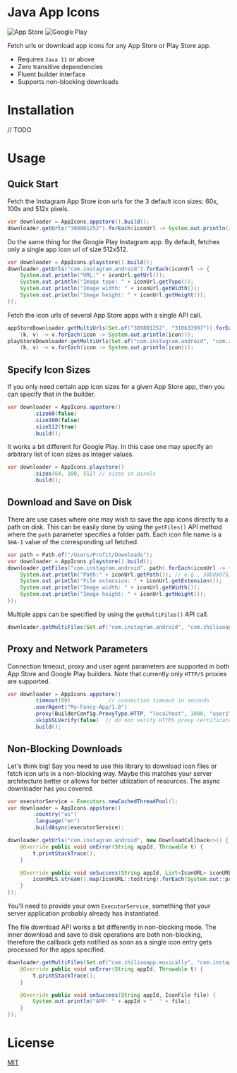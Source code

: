 Java App Icons
===================

![App Store](https://www.apple.com/v/ios/app-store/d/images/overview/app_store_icon__fngcxe43zo2u_large.jpg)
![Google Play](https://www.gstatic.com/android/market_images/web/play_prism_hlock_2x.png)

Fetch urls or download app icons for any App Store or Play Store app. 

  - Requires `Java 11` or above
  - Zero transitive dependencies
  - Fluent builder interface
  - Supports non-blocking downloads

# Installation

// TODO

# Usage

## Quick Start

Fetch the Instagram App Store icon urls for the 3 default icon sizes: 60x, 100x and 512x pixels.

```java
var downloader = AppIcons.appstore().build();
downloader.getUrls("389801252").forEach(iconUrl -> System.out.println(iconUrl.getUrl()));
``` 

Do the same thing for the Google Play Instagram app. By default, fetches only a single app icon url of size 512x512.

```java
var downloader = AppIcons.playstore().build();
downloader.getUrls("com.instagram.android").forEach(iconUrl -> {
    System.out.println("URL:" + iconUrl.getUrl());
    System.out.println("Image type: " + iconUrl.getType());
    System.out.println("Image width: " + iconUrl.getWidth());
    System.out.println("Image height: " + iconUrl.getHeight());
});
```

Fetch the icon urls of several App Store apps with a single API call.

```java
appStoreDownloader.getMultiUrls(Set.of("389801252", "310633997")).forEach(
    (k, v) -> v.forEach(icon -> System.out.println(icon)));
playStoreDownloader.getMultiUrls(Set.of("com.instagram.android", "com.zhiliaoapp.musically")).forEach(
    (k, v) -> v.forEach(icon -> System.out.println(icon)));
```

## Specify Icon Sizes

If you only need certain app icon sizes for a given App Store app, then you can specify that in the builder.

```java
var downloader = AppIcons.appstore()
        .size60(false)
        .size100(false)
        .size512(true)
        .build();
```

It works a bit different for Google Play. In this case one may specify an arbitrary list of icon sizes as integer values.

```java
var downloader = AppIcons.playstore()
        .sizes(64, 100, 512) // sizes in pixels
        .build();
```

## Download and Save on Disk

There are use cases where one may wish to save the app icons directly to a path on disk. This can be easily done by using
the `getFiles()` API method where the `path` parameter specifies a folder path. Each icon file name is a `SHA-1` value of 
the corresponding url fetched. 

```java
var path = Path.of("/Users/Profit/Downloads");
var downloader = AppIcons.playstore().build();
downloader.getFiles("com.instagram.android", path).forEach(iconUrl -> {
    System.out.println("Path:" + iconUrl.getPath()); // e.g., 58bd9d753544bfb3364fe8cceda56d799c050ad6.png
    System.out.println("File extension: " + iconUrl.getExtension());
    System.out.println("Image width: " + iconUrl.getWidth());
    System.out.println("Image height: " + iconUrl.getHeight());
});
```

Multiple apps can be specified by using the `getMultiFiles()` API call.

```java
downloader.getMultiFiles(Set.of("com.instagram.android", "com.zhiliaoapp.musically"), path).forEach(iconUrl -> { ... });
```

## Proxy and Network Parameters

Connection timeout, proxy and user agent parameters are supported in both App Store and Google Play builders. Note that
currently only `HTTP/S` proxies are supported.

```java
var downloader = AppIcons.appstore()
        .timeout(60)            // connection timeout in seconds
        .userAgent("My-Fancy-App/1.0")
        .proxy(BuilderConfig.ProxyType.HTTP, "localhost", 1080, "user1", "pass1")
        .skipSSLVerify(false)  // do not verify HTTPS proxy certificate
        .build(); 
```

## Non-Blocking Downloads

Let's think big! Say you need to use this library to download icon files or fetch icon urls in a non-blocking way. Maybe this
matches your server architecture better or allows for better utilization of resources. The async downloader has you covered.

```java
var executorService = Executors.newCachedThreadPool();
var downloader = AppIcons.appstore()
        .country("us")
        .language("en")
        .buildAsync(executorService);

downloader.getUrls("com.instagram.android", new DownloadCallback<>() {
    @Override public void onError(String appId, Throwable t) {
        t.printStackTrace();
    }

    @Override public void onSuccess(String appId, List<IconURL> iconURLS) {
        iconURLS.stream().map(IconURL::toString).forEach(System.out::println);
    }
});
```

You'll need to provide your own `ExecutorService`, something that your server application probably already has instantiated.

The file download API works a bit differently in non-blocking mode. The inner download and save to disk operations are both 
non-blocking, therefore the callback gets notified as soon as a single icon entry gets processed for the apps specified.

```java
downloader.getMultiFiles(Set.of("com.zhiliaoapp.musically", "com.instagram.android"), path, new DownloadCallback<>() {
    @Override public void onError(String appId, Throwable t) {
        t.printStackTrace();
    }

    @Override public void onSuccess(String appId, IconFile file) {
        System.out.println("APP: " + appId + "  " + file);
    }
});
```


# License

[MIT](LICENSE)
